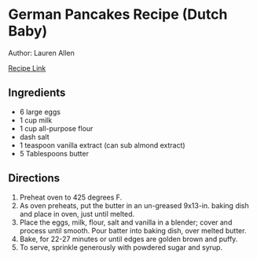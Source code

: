 # German Pancakes Recipe (Dutch Baby)

Author: Lauren Allen 

[Recipe Link](https://tastesbetterfromscratch.com/german-pancakes-2/
)
## Ingredients
- 6 large eggs
- 1 cup milk
- 1 cup all-purpose flour
- dash salt
- 1 teaspoon vanilla extract (can sub almond extract)
- 5 Tablespoons butter


## Directions
1. Preheat oven to 425 degrees F. 
2. As oven preheats, put the butter in an un-greased 9x13-in. baking dish and place in oven, just until melted.  
3. Place the eggs, milk, flour, salt and vanilla in a blender; cover and process until smooth. Pour batter into baking dish, over melted butter. 
4. Bake, for 22-27 minutes or until edges are golden brown and puffy.
5. To serve, sprinkle generously with powdered sugar and syrup. 
